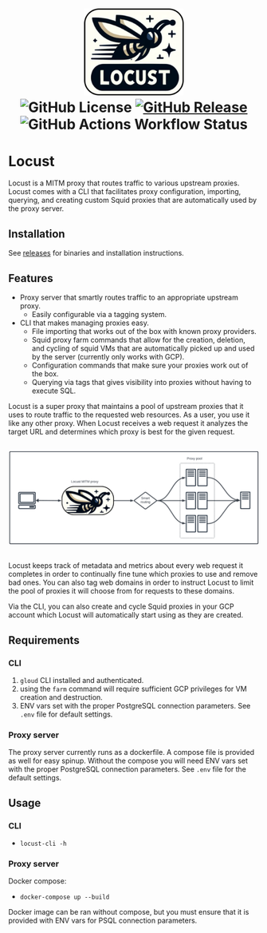 <h1 align="center">
<img src="https://raw.githubusercontent.com/maxmindlin/locust/main/assets/logo.png" width="200"><br>
<img alt="GitHub License" src="https://img.shields.io/github/license/maxmindlin/locust?style=for-the-badge">
<a href="https://github.com/maxmindlin/locust/releases/latest" target="blank">
  <img alt="GitHub Release" src="https://img.shields.io/github/v/release/maxmindlin/locust?style=for-the-badge">
</a>
<img alt="GitHub Actions Workflow Status" src="https://img.shields.io/github/actions/workflow/status/maxmindlin/locust/ci.yml?style=for-the-badge&label=CI">
</h1>

# Locust

Locust is a MITM proxy that routes traffic to various upstream proxies. Locust comes with a CLI that facilitates proxy configuration, importing, querying, and creating custom Squid proxies that are automatically used by the proxy server.

## Installation

See [releases](https://github.com/maxmindlin/locust/releases/latest) for binaries and installation instructions.

## Features

- Proxy server that smartly routes traffic to an appropriate upstream proxy.
  - Easily configurable via a tagging system.
- CLI that makes managing proxies easy.
  - File importing that works out of the box with known proxy providers.
  - Squid proxy farm commands that allow for the creation, deletion, and cycling of squid VMs that are automatically picked up and used by the server (currently only works with GCP).
  - Configuration commands that make sure your proxies work out of the box.
  - Querying via tags that gives visibility into proxies without having to execute SQL.

Locust is a super proxy that maintains a pool of upstream proxies that it uses to route traffic to the requested web resources. As a user, you use it like any other proxy. When Locust receives a web request it analyzes the target URL and determines which proxy is best for the given request.

<br>
<div align="center">
<img src="https://raw.githubusercontent.com/maxmindlin/locust/main/assets/diagram.png" width="500">
</div>
<br>

Locust keeps track of metadata and metrics about every web request it completes in order to continually fine tune which proxies to use and remove bad ones. You can also tag web domains in order to instruct Locust to limit the pool of proxies it will choose from for requests to these domains.

Via the CLI, you can also create and cycle Squid proxies in your GCP account which Locust will automatically start using as they are created.

## Requirements

### CLI

1. `gloud` CLI installed and authenticated.
2. using the `farm` command will require sufficient GCP privileges for VM creation and destruction.
3. ENV vars set with the proper PostgreSQL connection parameters. See `.env` file for default settings.

### Proxy server

The proxy server currently runs as a dockerfile. A compose file is provided as well for easy spinup. Without the compose you will need ENV vars set with the proper PostgreSQL connection parameters. See `.env` file for the default settings.

## Usage

### CLI

- `locust-cli -h`

### Proxy server

Docker compose:

- `docker-compose up --build`

Docker image can be ran without compose, but you must ensure that it is provided with ENV vars for PSQL connection parameters.
